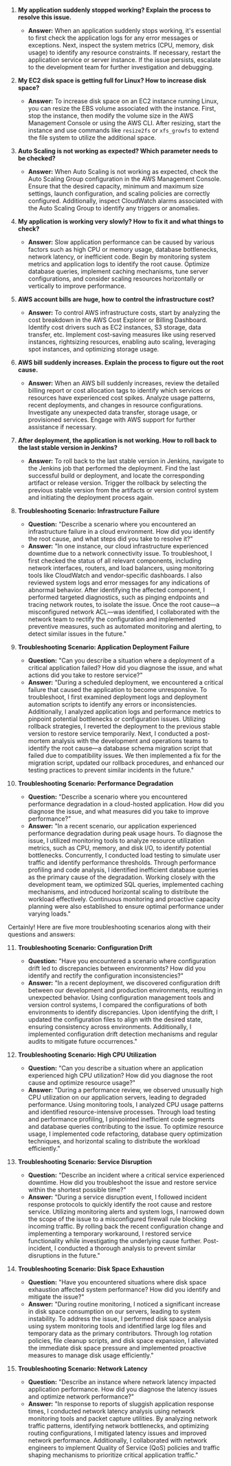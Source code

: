1. **My application suddenly stopped working? Explain the process to resolve this issue.**
   - **Answer:** When an application suddenly stops working, it's essential to first check the application logs for any error messages or exceptions. Next, inspect the system metrics (CPU, memory, disk usage) to identify any resource constraints. If necessary, restart the application service or server instance. If the issue persists, escalate to the development team for further investigation and debugging.

2. **My EC2 disk space is getting full for Linux? How to increase disk space?**
   - **Answer:** To increase disk space on an EC2 instance running Linux, you can resize the EBS volume associated with the instance. First, stop the instance, then modify the volume size in the AWS Management Console or using the AWS CLI. After resizing, start the instance and use commands like `resize2fs` or `xfs_growfs` to extend the file system to utilize the additional space.

3. **Auto Scaling is not working as expected? Which parameter needs to be checked?**
   - **Answer:** When Auto Scaling is not working as expected, check the Auto Scaling Group configuration in the AWS Management Console. Ensure that the desired capacity, minimum and maximum size settings, launch configuration, and scaling policies are correctly configured. Additionally, inspect CloudWatch alarms associated with the Auto Scaling Group to identify any triggers or anomalies.

4. **My application is working very slowly? How to fix it and what things to check?**
   - **Answer:** Slow application performance can be caused by various factors such as high CPU or memory usage, database bottlenecks, network latency, or inefficient code. Begin by monitoring system metrics and application logs to identify the root cause. Optimize database queries, implement caching mechanisms, tune server configurations, and consider scaling resources horizontally or vertically to improve performance.

5. **AWS account bills are huge, how to control the infrastructure cost?**
   - **Answer:** To control AWS infrastructure costs, start by analyzing the cost breakdown in the AWS Cost Explorer or Billing Dashboard. Identify cost drivers such as EC2 instances, S3 storage, data transfer, etc. Implement cost-saving measures like using reserved instances, rightsizing resources, enabling auto scaling, leveraging spot instances, and optimizing storage usage.

6. **AWS bill suddenly increases. Explain the process to figure out the root cause.**
   - **Answer:** When an AWS bill suddenly increases, review the detailed billing report or cost allocation tags to identify which services or resources have experienced cost spikes. Analyze usage patterns, recent deployments, and changes in resource configurations. Investigate any unexpected data transfer, storage usage, or provisioned services. Engage with AWS support for further assistance if necessary.

7. **After deployment, the application is not working. How to roll back to the last stable version in Jenkins?**
   - **Answer:** To roll back to the last stable version in Jenkins, navigate to the Jenkins job that performed the deployment. Find the last successful build or deployment, and locate the corresponding artifact or release version. Trigger the rollback by selecting the previous stable version from the artifacts or version control system and initiating the deployment process again.

8. **Troubleshooting Scenario: Infrastructure Failure**
   - **Question:** "Describe a scenario where you encountered an infrastructure failure in a cloud environment. How did you identify the root cause, and what steps did you take to resolve it?"
   - **Answer:** "In one instance, our cloud infrastructure experienced downtime due to a network connectivity issue. To troubleshoot, I first checked the status of all relevant components, including network interfaces, routers, and load balancers, using monitoring tools like CloudWatch and vendor-specific dashboards. I also reviewed system logs and error messages for any indications of abnormal behavior. After identifying the affected component, I performed targeted diagnostics, such as pinging endpoints and tracing network routes, to isolate the issue. Once the root cause—a misconfigured network ACL—was identified, I collaborated with the network team to rectify the configuration and implemented preventive measures, such as automated monitoring and alerting, to detect similar issues in the future."

9. **Troubleshooting Scenario: Application Deployment Failure**
   - **Question:** "Can you describe a situation where a deployment of a critical application failed? How did you diagnose the issue, and what actions did you take to restore service?"
   - **Answer:** "During a scheduled deployment, we encountered a critical failure that caused the application to become unresponsive. To troubleshoot, I first examined deployment logs and deployment automation scripts to identify any errors or inconsistencies. Additionally, I analyzed application logs and performance metrics to pinpoint potential bottlenecks or configuration issues. Utilizing rollback strategies, I reverted the deployment to the previous stable version to restore service temporarily. Next, I conducted a post-mortem analysis with the development and operations teams to identify the root cause—a database schema migration script that failed due to compatibility issues. We then implemented a fix for the migration script, updated our rollback procedures, and enhanced our testing practices to prevent similar incidents in the future."

10. **Troubleshooting Scenario: Performance Degradation**
    - **Question:** "Describe a scenario where you encountered performance degradation in a cloud-hosted application. How did you diagnose the issue, and what measures did you take to improve performance?"
    - **Answer:** "In a recent scenario, our application experienced performance degradation during peak usage hours. To diagnose the issue, I utilized monitoring tools to analyze resource utilization metrics, such as CPU, memory, and disk I/O, to identify potential bottlenecks. Concurrently, I conducted load testing to simulate user traffic and identify performance thresholds. Through performance profiling and code analysis, I identified inefficient database queries as the primary cause of the degradation. Working closely with the development team, we optimized SQL queries, implemented caching mechanisms, and introduced horizontal scaling to distribute the workload effectively. Continuous monitoring and proactive capacity planning were also established to ensure optimal performance under varying loads."

Certainly! Here are five more troubleshooting scenarios along with their questions and answers:

11. **Troubleshooting Scenario: Configuration Drift**
    - **Question:** "Have you encountered a scenario where configuration drift led to discrepancies between environments? How did you identify and rectify the configuration inconsistencies?"
    - **Answer:** "In a recent deployment, we discovered configuration drift between our development and production environments, resulting in unexpected behavior. Using configuration management tools and version control systems, I compared the configurations of both environments to identify discrepancies. Upon identifying the drift, I updated the configuration files to align with the desired state, ensuring consistency across environments. Additionally, I implemented configuration drift detection mechanisms and regular audits to mitigate future occurrences."

12. **Troubleshooting Scenario: High CPU Utilization**
    - **Question:** "Can you describe a situation where an application experienced high CPU utilization? How did you diagnose the root cause and optimize resource usage?"
    - **Answer:** "During a performance review, we observed unusually high CPU utilization on our application servers, leading to degraded performance. Using monitoring tools, I analyzed CPU usage patterns and identified resource-intensive processes. Through load testing and performance profiling, I pinpointed inefficient code segments and database queries contributing to the issue. To optimize resource usage, I implemented code refactoring, database query optimization techniques, and horizontal scaling to distribute the workload efficiently."

13. **Troubleshooting Scenario: Service Disruption**
    - **Question:** "Describe an incident where a critical service experienced downtime. How did you troubleshoot the issue and restore service within the shortest possible time?"
    - **Answer:** "During a service disruption event, I followed incident response protocols to quickly identify the root cause and restore service. Utilizing monitoring alerts and system logs, I narrowed down the scope of the issue to a misconfigured firewall rule blocking incoming traffic. By rolling back the recent configuration change and implementing a temporary workaround, I restored service functionality while investigating the underlying cause further. Post-incident, I conducted a thorough analysis to prevent similar disruptions in the future."

14. **Troubleshooting Scenario: Disk Space Exhaustion**
    - **Question:** "Have you encountered situations where disk space exhaustion affected system performance? How did you identify and mitigate the issue?"
    - **Answer:** "During routine monitoring, I noticed a significant increase in disk space consumption on our servers, leading to system instability. To address the issue, I performed disk space analysis using system monitoring tools and identified large log files and temporary data as the primary contributors. Through log rotation policies, file cleanup scripts, and disk space expansion, I alleviated the immediate disk space pressure and implemented proactive measures to manage disk usage efficiently."

15. **Troubleshooting Scenario: Network Latency**
    - **Question:** "Describe an instance where network latency impacted application performance. How did you diagnose the latency issues and optimize network performance?"
    - **Answer:** "In response to reports of sluggish application response times, I conducted network latency analysis using network monitoring tools and packet capture utilities. By analyzing network traffic patterns, identifying network bottlenecks, and optimizing routing configurations, I mitigated latency issues and improved network performance. Additionally, I collaborated with network engineers to implement Quality of Service (QoS) policies and traffic shaping mechanisms to prioritize critical application traffic."
